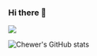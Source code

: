 ### Hi there 👋

![](https://komarev.com/ghpvc/?username=matichewer&color=blue&style=for-the-badge)


![Chewer's GitHub stats](https://github-readme-stats.vercel.app/api?username=matichewer&show_icons=true&theme=dark&include_all_commits=true)






<!--
**matichewer/matichewer** is a ✨ _special_ ✨ repository because its `README.md` (this file) appears on your GitHub profile.

Here are some ideas to get you started:

- 🔭 I’m currently working on ...
- 🌱 I’m currently learning ...
- 👯 I’m looking to collaborate on ...
- 🤔 I’m looking for help with ...
- 💬 Ask me about ...
- 📫 How to reach me: ...
- 😄 Pronouns: ...
- ⚡ Fun fact: ...
-->
